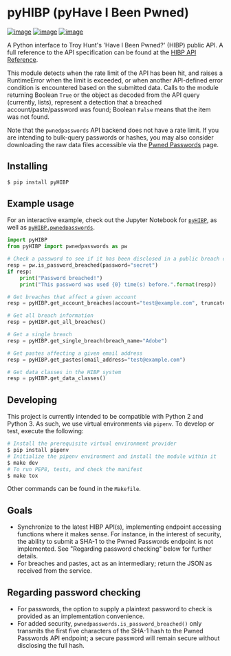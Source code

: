 pyHIBP (pyHave I Been Pwned)
============================
[![image](https://img.shields.io/pypi/v/pyHIBP.svg)](https://pypi.org/project/pyHIBP/)
[![image](https://img.shields.io/pypi/l/pyHIBP.svg)](https://pypi.org/project/pyHIBP/)
[![image](https://mybinder.org/badge.svg)](https://mybinder.org/v2/gl/kitsunix%2FpyHIBP%2FpyHIBP-binder/master)


A Python interface to Troy Hunt's 'Have I Been Pwned?' (HIBP) public API. A full reference to the API
specification can be found at the [HIBP API Reference](https://haveibeenpwned.com/API/v2).

This module detects when the rate limit of the API has been hit, and raises a RuntimeError when the limit is exceeded,
or when another API-defined error condition is encountered based on the submitted data. Calls
to the module returning Boolean `True` or the object as decoded from the API query (currently, lists), represent
a detection that a breached account/paste/password was found; Boolean `False` means that the item was not found.

Note that the `pwnedpasswords` API backend does not have a rate limit. If you are intending to bulk-query passwords or
hashes, you may also consider downloading the raw data files accessible via the [Pwned Passwords](https://haveibeenpwned.com/Passwords) page.

Installing
----------
```bash
$ pip install pyHIBP
```

Example usage
-------------
For an interactive example, check out the Jupyter Notebook for [`pyHIBP`](https://mybinder.org/v2/gl/kitsunix%2FpyHIBP%2FpyHIBP-binder/master?filepath=/pyHIBP.ipynb),
as well as [`pyHIBP.pwnedpasswords`](https://mybinder.org/v2/gl/kitsunix%2FpyHIBP%2FpyHIBP-binder/master?filepath=/pyHIBP.pwnedpasswords.ipynb).

```python
import pyHIBP
from pyHIBP import pwnedpasswords as pw

# Check a password to see if it has been disclosed in a public breach corpus
resp = pw.is_password_breached(password="secret")
if resp:
    print("Password breached!")
    print("This password was used {0} time(s) before.".format(resp))

# Get breaches that affect a given account
resp = pyHIBP.get_account_breaches(account="test@example.com", truncate_response=True)

# Get all breach information
resp = pyHIBP.get_all_breaches()

# Get a single breach
resp = pyHIBP.get_single_breach(breach_name="Adobe")

# Get pastes affecting a given email address
resp = pyHIBP.get_pastes(email_address="test@example.com")

# Get data classes in the HIBP system
resp = pyHIBP.get_data_classes()
```

Developing
----------
This project is currently intended to be compatible with Python 2 and Python 3. As such, we use virtual environments via `pipenv`.
To develop or test, execute the following:

```bash
# Install the prerequisite virtual environment provider
$ pip install pipenv
# Initialize the pipenv environment and install the module within it
$ make dev
# To run PEP8, tests, and check the manifest
$ make tox
```

Other commands can be found in the `Makefile`.

Goals
-----
- Synchronize to the latest HIBP API(s), implementing endpoint accessing functions where it makes sense. For instance,
  in the interest of security, the ability to submit a SHA-1 to the Pwned Passwords endpoint is not implemented. See
  "Regarding password checking" below for further details.
- For breaches and pastes, act as an intermediary; return the JSON as received from the service.

Regarding password checking
---------------------------
- For passwords, the option to supply a plaintext password to check is provided as an implementation convenience.
- For added security, `pwnedpasswords.is_password_breached()` only transmits the first five characters of the SHA-1
  hash to the Pwned Passwords API endpoint; a secure password will remain secure without disclosing the full hash.
